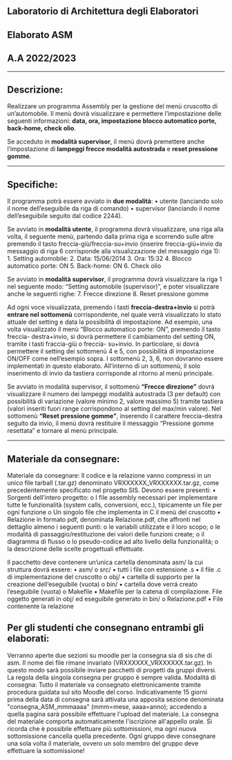 ## Laboratorio di Architettura degli Elaboratori
## Elaborato ASM
## A.A 2022/2023
------------------------------------------------------------
## Descrizione:

Realizzare un programma Assembly per la gestione del menù cruscotto di un’automobile. Il menù dovrà
visualizzare e permettere l’impostazione delle seguenti informazioni: 
**data, ora, impostazione blocco automatico porte, back-home, check olio**. 

Se acceduto in **modalità supervisor**, il menù dovrà premettere
anche l’impostazione di **lampeggi frecce modalità autostrada** e **reset pressione gomme**.

-----------------------------------------------------------

## Specifiche:
Il programma potrà essere avviato in **due modalità**:
• utente (lanciando solo il nome dell’eseguibile da riga di comando)
• supervisor (lanciando il nome dell’eseguibile seguito dal codice 2244).

Se avviato in **modalità utente**, il programma dovrà visualizzare, una riga alla volta, il seguente menù,
partendo dalla prima riga e scorrendo sulle altre premendo il tasto freccia-giù/freccia-su+invio (inserire
freccia-giù+invio da messaggio di riga 6 corrisponde alla visualizzazione del messaggio riga 1):
    1. Setting automobile:
    2. Data: 15/06/2014
    3. Ora: 15:32
    4. Blocco automatico porte: ON
    5. Back-home: ON
    6. Check olio

Se avviato in **modalità supervisor**, il programma dovrà visualizzare la riga 1 nel seguente modo: “Setting automobile (supervisor)”, e poter visualizzare anche le seguenti righe:
    7. Frecce direzione
    8. Reset pressione gomme

Ad ogni voce visualizzata, premendo i tasti **freccia-destra+invio** si potrà **entrare nel sottomenù**
corrispondente, nel quale verrà visualizzato lo stato attuale del setting e data la possibilità di impostazione.
Ad esempio, una volta visualizzato il menù “Blocco automatico porte: ON”, premendo il tasto freccia-
destra+invio, si dovrà permettere il cambiamento del setting ON, tramite i tasti fraccia-giù o freccia-
su+invio. In particolare, si dovrà permettere il setting dei sottomenù 4 e 5, con possibilità di impostazione
ON/OFF come nell’esempio sopra. I sottomenù 2, 3, 6, non dovranno essere implementati in questo
elaborato. All’interno di un sottomenù, il solo inserimento di invio da tastiera corrisponde al ritorno al
menù principale.

Se avviato in modalità supervisor, il sottomenù **“Frecce direzione”** dovrà visualizzare il numero dei lampeggi
modalità autostrada (3 per default) con possibilità di variazione (valore minimo 2, valore massimo 5)
tramite tastiera (valori inseriti fuori range corrispondono al setting del max/min valore). Nel sottomenù
**“Reset pressione gomme”**, inserendo il carattere freccia-destra seguito da invio, il menù dovrà restituire il
messaggio “Pressione gomme resettata” e tornare al menù principale.

-------------------------------------

## Materiale da consegnare:
Materiale da consegnare: Il codice e la relazione vanno compressi in un unico file tarball (.tar.gz)
denominato VRXXXXXX_VRXXXXXX.tar.gz, come precedentemente specificato nel progetto SIS. Devono
essere presenti:
• Sorgenti dell’intero progetto:
    o I file assembly necessari per implementare tutte le funzionalità (system calls, conversioni,
        ecc.), tipicamente un file per ogni funzione
    o Un singolo file che implementa in C il menù del cruscotto
• Relazione in formato pdf, denominata Relazione.pdf, che affronti nel dettaglio almeno i seguenti
    punti:
    o le variabili utilizzate e il loro scopo;
    o le modalità di passaggio/restituzione dei valori delle funzioni create;
    o il diagramma di flusso o lo pseudo-codice ad alto livello della funzionalitá;
    o la descrizione delle scelte progettuali effettuate.

Il pacchetto deve contenere un’unica cartella denominata asm/ la cui struttura dovrá essere:
• asm/
    o src/
        ▪ tutti i file con estensione .s
        ▪ il file .c di implementazione del cruscotto
    o obj/
        ▪ cartella di supporto per la creazione dell’eseguibile (vuota)
    o bin/
        ▪ cartella dove verrá creato l’eseguibile (vuota)
    o Makefile
        ▪ Makefile per la catena di compilazione. File oggetto generati in obj/ ed
        eseguibile generato in bin/
    o Relazione.pdf
        ▪ File contenente la relazione


## Per gli studenti che consegnano entrambi gli elaborati:
Verranno aperte due sezioni su moodle per la consegna sia di sis che di asm. Il nome dei file rimane
invariato (VRXXXXXX_VRXXXXXX.tar.gz). In questo modo sarà possibile inviare pacchetti di progetti da
gruppi diversi. La regola della singola consegna per gruppo è sempre valida.
Modalitá di consegna:
Tutto il materiale va consegnato elettronicamente tramite procedura guidata sul sito Moodle del corso.
Indicativamente 15 giorni prima della data di consegna sarà attivata una apposita sezione denominata
"consegna_ASM_mmmaaaa" (mmm=mese, aaaa=anno); accedendo a quella pagina sarà possibile
effettuare l'upload del materiale. La consegna del materiale comporta automaticamente l'iscrizione
all'appello orale. Si ricorda che è possibile effettuare più sottomissioni, ma ogni nuova sottomissione
cancella quella precedente. Ogni gruppo deve consegnare una sola volta il materiale, ovvero un solo
membro del gruppo deve effettuare la sottomissione!

